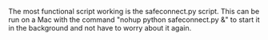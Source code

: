 The most functional script working is the safeconnect.py script. This can be run on a Mac with the command "nohup python safeconnect.py &" to start it in the background and not have to worry about it again.

